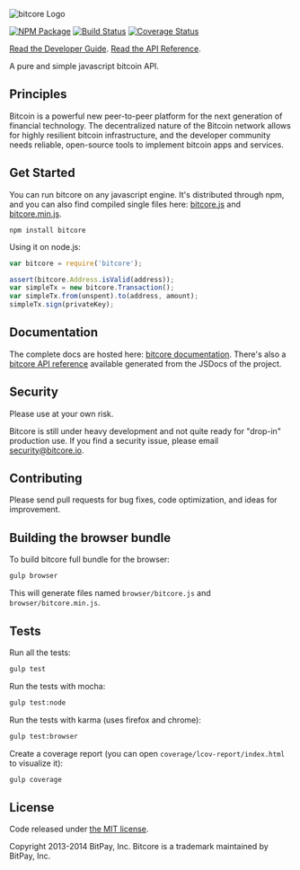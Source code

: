 ![bitcore Logo](http://bitpay.github.io/bitcore/images/bitcore-logo-with-ball.svg)

[![NPM Package](https://img.shields.io/npm/v/bitcore.svg?style=flat-square)](https://www.npmjs.org/package/bitcore)
[![Build Status](https://img.shields.io/travis/bitpay/bitcore.svg?branch=master&style=flat-square)](https://travis-ci.org/bitpay/bitcore)
[![Coverage Status](https://img.shields.io/coveralls/bitpay/bitcore.svg?style=flat-square)](https://coveralls.io/r/bitpay/bitcore)

[Read the Developer Guide](https://bitpay.github.io/bitcore/docs/#!index.md).
[Read the API Reference](https://bitpay.github.io/bitcore/apiref).


A pure and simple javascript bitcoin API.

## Principles

Bitcoin is a powerful new peer-to-peer platform for the next generation of financial technology. The decentralized nature of the Bitcoin network allows for highly resilient bitcoin infrastructure, and the developer community needs reliable, open-source tools to implement bitcoin apps and services.

## Get Started

You can run bitcore on any javascript engine. It's distributed through npm, and you can also find compiled single files here: [bitcore.js](https://bitcore.io/bitcore/dist/bitcore.js) and [bitcore.min.js](https://bitcore.io/bitcore/dist/bitcore.min.js).

```
npm install bitcore
```

Using it on node.js:

```javascript
var bitcore = require('bitcore');

assert(bitcore.Address.isValid(address));
var simpleTx = new bitcore.Transaction();
var simpleTx.from(unspent).to(address, amount);
simpleTx.sign(privateKey);
```

## Documentation

The complete docs are hosted here: [bitcore documentation](https://bitcore.io/bitcore/docs). There's also a [bitcore API reference](https://bitcore.io/bitcore/apiref) available generated from the JSDocs of the project.

## Security

Please use at your own risk.

Bitcore is still under heavy development and not quite ready for "drop-in" production use. If you find a security issue, please email security@bitcore.io.

## Contributing

Please send pull requests for bug fixes, code optimization, and ideas for improvement.

## Building the browser bundle

To build bitcore full bundle for the browser:

```sh
gulp browser
```

This will generate files named `browser/bitcore.js` and `browser/bitcore.min.js`.

## Tests

Run all the tests:

```sh
gulp test
```

Run the tests with mocha:

```sh
gulp test:node
```

Run the tests with karma (uses firefox and chrome):

```sh
gulp test:browser
```

Create a coverage report (you can open `coverage/lcov-report/index.html` to visualize it):

```sh
gulp coverage
```

## License

Code released under [the MIT license](https://github.com/bitpay/bitcore/blob/master/LICENSE).

Copyright 2013-2014 BitPay, Inc. Bitcore is a trademark maintained by BitPay, Inc.

